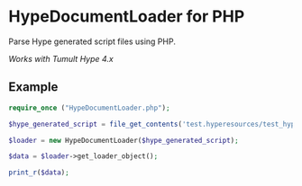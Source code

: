 # HypeDocumentLoader for PHP

Parse Hype generated script files using PHP.

*Works with Tumult Hype 4.x*


## Example

```php
require_once ("HypeDocumentLoader.php");

$hype_generated_script = file_get_contents('test.hyperesources/test_hype_generated_script.js');

$loader = new HypeDocumentLoader($hype_generated_script);

$data = $loader->get_loader_object();

print_r($data);

```
